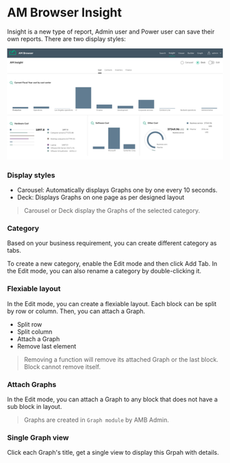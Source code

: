 # AM Browser Insight

Insight is a new type of report, Admin user and Power user can save their own reports. There are two display styles:

![Viewer screen shot](img/insight1.png)

### Display styles

- Carousel: Automatically displays Graphs one by one every 10 seconds.
- Deck: Displays Graphs on one page as per designed layout

>Carousel or Deck display the Graphs of the selected category.

### Category

Based on your business requirement, you can create different category as tabs.

To create a new category, enable the Edit mode and then click Add Tab.
In the Edit mode, you can also rename a category by double-clicking it.

### Flexiable layout

In the Edit mode, you can create a flexiable layout. Each block can be split by row or column. Then, you can attach a Graph.

- Split row
- Split column
- Attach a Graph
- Remove last element

> Removing a function will remove its attached Graph or the last block. Block cannot remove itself.

### Attach Graphs

In the Edit mode, you can attach a Graph to any block that does not have a sub block in layout.

> Graphs are created in `Graph module` by AMB Admin.

### Single Graph view

Click each Graph's title, get a single view to display this Grpah with details.
